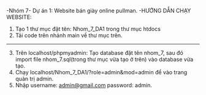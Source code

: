 -Nhóm 7- Dự án 1: Website bán giày online pullman.
-HƯỚNG DẪN CHẠY WEBSITE:
1. Tạo 1 thư mục đặt tên: Nhom_7_DA1 trong thư mục htdocs
2. Tải code trên nhánh main về thư mục trên.
----
3. Trên localhost/phpmyadmin: Tạo database đặt tên nhom_7, sau đó import file nhom_7.sql(trong thư mục vừa tạo ở trên) vào database vừa tạo.
4. Chạy localhost/Nhom_7_DA1/?role=admin&mod=admin để vào trang quản trị admin. 
5. Nhập username: admin@gmail.com password: admin.
